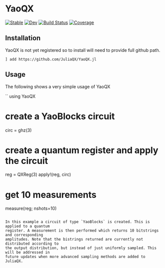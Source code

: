 # YaoQX

[![Stable](https://img.shields.io/badge/docs-stable-blue.svg)](https://Roger-luo.github.io/YaoQX.jl/stable)
[![Dev](https://img.shields.io/badge/docs-dev-blue.svg)](https://Roger-luo.github.io/YaoQX.jl/dev)
[![Build Status](https://github.com/Roger-luo/YaoQX.jl/workflows/CI/badge.svg)](https://github.com/Roger-luo/YaoQX.jl/actions)
[![Coverage](https://codecov.io/gh/Roger-luo/YaoQX.jl/branch/master/graph/badge.svg)](https://codecov.io/gh/Roger-luo/YaoQX.jl)

## Installation

YaoQX is not yet registered so to install will need to provide full github path.

```
] add https://github.com/JuliaQX/YaoQX.jl
```

## Usage

The following shows a very simple usage of YaoQX

``
using YaoQX

# create a YaoBlocks circuit
circ = ghz(3)

# create a quantum register and apply the circuit
reg = QXReg(3)
apply!(reg, circ)

# get 10 measurements
measure(reg; nshots=10)
```

In this example a circuit of type `YaoBlocks` is created. This is applied to a quantum
register. A measurement is then performed which returns 10 bitstrings and corresponding
amplitudes. Note that the bistrings returned are currently not distributed according to
the output distribution, but instead of just uniformly sampled. This will be addressed in
future updates when more advanced sampling methods are added to JuliaQX.